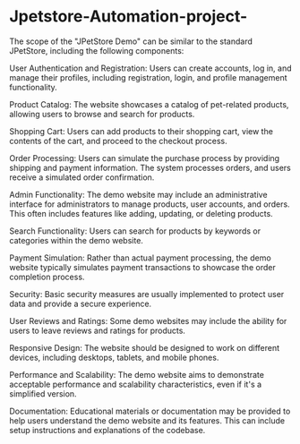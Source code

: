 # Jpetstore-Automation-project-
The scope of the "JPetStore Demo" can be similar to the standard JPetStore, including the following components:

User Authentication and Registration: Users can create accounts, log in, and manage their profiles, including registration, login, and profile management functionality.

Product Catalog: The website showcases a catalog of pet-related products, allowing users to browse and search for products.

Shopping Cart: Users can add products to their shopping cart, view the contents of the cart, and proceed to the checkout process.

Order Processing: Users can simulate the purchase process by providing shipping and payment information. The system processes orders, and users receive a simulated order confirmation.

Admin Functionality: The demo website may include an administrative interface for administrators to manage products, user accounts, and orders. This often includes features like adding, updating, or deleting products.

Search Functionality: Users can search for products by keywords or categories within the demo website.

Payment Simulation: Rather than actual payment processing, the demo website typically simulates payment transactions to showcase the order completion process.

Security: Basic security measures are usually implemented to protect user data and provide a secure experience.

User Reviews and Ratings: Some demo websites may include the ability for users to leave reviews and ratings for products.

Responsive Design: The website should be designed to work on different devices, including desktops, tablets, and mobile phones.

Performance and Scalability: The demo website aims to demonstrate acceptable performance and scalability characteristics, even if it's a simplified version.

Documentation: Educational materials or documentation may be provided to help users understand the demo website and its features. This can include setup instructions and explanations of the codebase.





